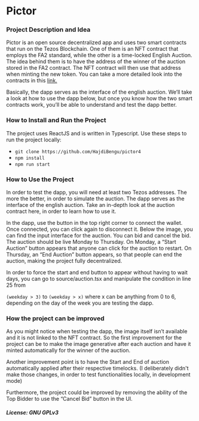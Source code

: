 # Pictor

### Project Description and Idea

Pictor is an open source decentralized app and uses two smart contracts that run on the Tezos Blockchain. One of them is an NFT contract that employs the FA2 standard, while the other is a time-locked English Auction. The idea behind them is to have the address of the winner of the auction stored in the FA2 contract. The NFT contract will then use that address when minting the new token. You can take a more detailed look into the contracts in this [link.](https://github.com/HajdiBengu/pictor-contracts)

Basically, the dapp serves as the interface of the english auction. We’ll take a look at how to use the dapp below, but once you know how the two smart contracts work, you’ll be able to understand and test the dapp better.

### How to Install and Run the Project

The project uses ReactJS and is written in Typescript. Use these steps to run the project locally:

* ```git clone https://github.com/HajdiBengu/pictor4```
* ```npm install```
* ```npm run start```

### How to Use the Project

In order to test the dapp, you will need at least two Tezos addresses. The more the better, in order to simulate the auction. The dapp serves as the interface of the english auction. Take an in-depth look at the auction contract here, in order to learn how to use it.

In the dapp, use the button in the top right corner to connect the wallet. Once connected, you can click again to disconnect it. Below the image, you can find the input interface for the auction. You can bid and cancel the bid. The auction should be live Monday to Thursday. On Monday, a “Start Auction” button appears that anyone can click for the auction to restart. On Thursday, an “End Auction” button appears, so that people can end the auction, making the project fully decentralized.

In order to force the start and end button to appear without having to wait days, you can go to source/auction.tsx and manipulate the condition in line 25 from

```(weekday > 3)``` to ```(weekday > x)``` where x can be anything from 0 to 6, depending on the day of the week you are testing the dapp.

### How the project can be improved

As you might notice when testing the dapp, the image itself isn’t available and it is not linked to the NFT contract. So the first improvement for the project can be to make the image generative after each auction and have it minted automatically for the winner of the auction.

Another improvement point is to have the Start and End of auction automatically applied after their respective timelocks. (I deliberately didn't make those changes, in order to test functionalities locally, in development mode)

Furthermore, the project could be improved by removing the ability of the Top Bidder to use the “Cancel Bid” button in the UI.

##### License: GNU GPLv3
